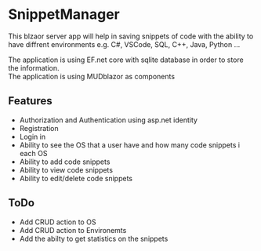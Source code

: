 # SnippetManager
This blzaor server app will help in saving snippets of code with the ability to have diffrent environments e.g. C#, VSCode, SQL, C++, Java, Python ...

The application is using EF.net core with sqlite database in order to store the information.  
The application is using MUDblazor as components

## Features
* Authorization and Authentication using asp.net identity
* Registration
* Login in
* Ability to see the OS that a user have and how many code snippets i each OS
* Ability to add code snippets
* Ability to view code snippets
* Ability to edit/delete code snippets

## ToDo
* Add CRUD action to OS
* Add CRUD action to Environemts
* Add the abilty to get statistics on the snippets

